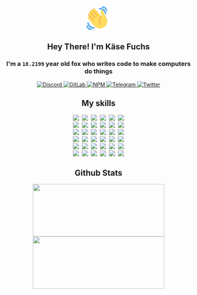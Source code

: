 <div><p align=center><img src=./resources/images/wave.gif width=64px height=64px></p><h2 align=center>Hey There! I'm Käse Fuchs</h2><h3 align=center>I'm a <code>18.2199</code> year old fox who writes code to make computers do things</h3><p align=center><a href=https://discord.com/users/507526681125322772><img alt=Discord src="https://img.shields.io/badge/Discord-5865F2?logo=discord&logoColor=white&style=flat-square#1eb9f543b288d9cbdd42b14edb766de4"> </a><a href=https://gitlab.com/kasefuchs><img alt=GitLab src="https://img.shields.io/badge/GitLab-330F63?logo=gitlab&logoColor=white&style=flat-square#1eb9f543b288d9cbdd42b14edb766de4"> </a><a href=https://npmjs.com/~kasefuchs><img alt=NPM src="https://img.shields.io/badge/NPM-CB3837?logo=npm&logoColor=white&style=flat-square#1eb9f543b288d9cbdd42b14edb766de4"> </a><a href=https://t.me/kasefuchs><img alt=Telegram src="https://img.shields.io/badge/Telegram-2CA5E0?logo=telegram&logoColor=white&style=flat-square#1eb9f543b288d9cbdd42b14edb766de4"> </a><a href=https://twitter.com/kasefuchs><img alt=Twitter src="https://img.shields.io/badge/Twitter-1DA1F2?logo=twitter&logoColor=white&style=flat-square#1eb9f543b288d9cbdd42b14edb766de4"></a></p><h2 align=center>My skills</h2><p align=center><a href=https://aws.amazon.com/ ><picture><source srcset="https://skillicons.dev/icons?i=aws&theme=dark#1eb9f543b288d9cbdd42b14edb766de4" media="(prefers-color-scheme: dark)"><source srcset="https://skillicons.dev/icons?i=aws&theme=light#1eb9f543b288d9cbdd42b14edb766de4" media="(prefers-color-scheme: light), (prefers-color-scheme: no-preference)"><img src="https://skillicons.dev/icons?i=aws&theme=light#1eb9f543b288d9cbdd42b14edb766de4"></picture></a>&nbsp;&nbsp;<a href=https://en.wikipedia.org/wiki/Bash_(Unix_shell)><picture><source srcset="https://skillicons.dev/icons?i=bash&theme=dark#1eb9f543b288d9cbdd42b14edb766de4" media="(prefers-color-scheme: dark)"><source srcset="https://skillicons.dev/icons?i=bash&theme=light#1eb9f543b288d9cbdd42b14edb766de4" media="(prefers-color-scheme: light), (prefers-color-scheme: no-preference)"><img src="https://skillicons.dev/icons?i=bash&theme=light#1eb9f543b288d9cbdd42b14edb766de4"></picture></a>&nbsp;&nbsp;<a href=https://discord.com/developers/docs><picture><source srcset="https://skillicons.dev/icons?i=bots&theme=dark#1eb9f543b288d9cbdd42b14edb766de4" media="(prefers-color-scheme: dark)"><source srcset="https://skillicons.dev/icons?i=bots&theme=light#1eb9f543b288d9cbdd42b14edb766de4" media="(prefers-color-scheme: light), (prefers-color-scheme: no-preference)"><img src="https://skillicons.dev/icons?i=bots&theme=light#1eb9f543b288d9cbdd42b14edb766de4"></picture></a>&nbsp;&nbsp;<a href=https://www.cloudflare.com/ ><picture><source srcset="https://skillicons.dev/icons?i=cloudflare&theme=dark#1eb9f543b288d9cbdd42b14edb766de4" media="(prefers-color-scheme: dark)"><source srcset="https://skillicons.dev/icons?i=cloudflare&theme=light#1eb9f543b288d9cbdd42b14edb766de4" media="(prefers-color-scheme: light), (prefers-color-scheme: no-preference)"><img src="https://skillicons.dev/icons?i=cloudflare&theme=light#1eb9f543b288d9cbdd42b14edb766de4"></picture></a>&nbsp;&nbsp;<a href=https://en.wikipedia.org/wiki/CSS><picture><source srcset="https://skillicons.dev/icons?i=css&theme=dark#1eb9f543b288d9cbdd42b14edb766de4" media="(prefers-color-scheme: dark)"><source srcset="https://skillicons.dev/icons?i=css&theme=light#1eb9f543b288d9cbdd42b14edb766de4" media="(prefers-color-scheme: light), (prefers-color-scheme: no-preference)"><img src="https://skillicons.dev/icons?i=css&theme=light#1eb9f543b288d9cbdd42b14edb766de4"></picture></a>&nbsp;&nbsp;<a href=https://www.docker.com/ ><picture><source srcset="https://skillicons.dev/icons?i=docker&theme=dark#1eb9f543b288d9cbdd42b14edb766de4" media="(prefers-color-scheme: dark)"><source srcset="https://skillicons.dev/icons?i=docker&theme=light#1eb9f543b288d9cbdd42b14edb766de4" media="(prefers-color-scheme: light), (prefers-color-scheme: no-preference)"><img src="https://skillicons.dev/icons?i=docker&theme=light#1eb9f543b288d9cbdd42b14edb766de4"></picture></a><br><a href=https://www.electronjs.org/ ><picture><source srcset="https://skillicons.dev/icons?i=electron&theme=dark#1eb9f543b288d9cbdd42b14edb766de4" media="(prefers-color-scheme: dark)"><source srcset="https://skillicons.dev/icons?i=electron&theme=light#1eb9f543b288d9cbdd42b14edb766de4" media="(prefers-color-scheme: light), (prefers-color-scheme: no-preference)"><img src="https://skillicons.dev/icons?i=electron&theme=light#1eb9f543b288d9cbdd42b14edb766de4"></picture></a>&nbsp;&nbsp;<a href=https://expressjs.com/ ><picture><source srcset="https://skillicons.dev/icons?i=express&theme=dark#1eb9f543b288d9cbdd42b14edb766de4" media="(prefers-color-scheme: dark)"><source srcset="https://skillicons.dev/icons?i=express&theme=light#1eb9f543b288d9cbdd42b14edb766de4" media="(prefers-color-scheme: light), (prefers-color-scheme: no-preference)"><img src="https://skillicons.dev/icons?i=express&theme=light#1eb9f543b288d9cbdd42b14edb766de4"></picture></a>&nbsp;&nbsp;<a href=https://www.figma.com/ ><picture><source srcset="https://skillicons.dev/icons?i=figma&theme=dark#1eb9f543b288d9cbdd42b14edb766de4" media="(prefers-color-scheme: dark)"><source srcset="https://skillicons.dev/icons?i=figma&theme=light#1eb9f543b288d9cbdd42b14edb766de4" media="(prefers-color-scheme: light), (prefers-color-scheme: no-preference)"><img src="https://skillicons.dev/icons?i=figma&theme=light#1eb9f543b288d9cbdd42b14edb766de4"></picture></a>&nbsp;&nbsp;<a href=https://firebase.google.com/ ><picture><source srcset="https://skillicons.dev/icons?i=firebase&theme=dark#1eb9f543b288d9cbdd42b14edb766de4" media="(prefers-color-scheme: dark)"><source srcset="https://skillicons.dev/icons?i=firebase&theme=light#1eb9f543b288d9cbdd42b14edb766de4" media="(prefers-color-scheme: light), (prefers-color-scheme: no-preference)"><img src="https://skillicons.dev/icons?i=firebase&theme=light#1eb9f543b288d9cbdd42b14edb766de4"></picture></a>&nbsp;&nbsp;<a href=https://flask.palletsprojects.com/ ><picture><source srcset="https://skillicons.dev/icons?i=flask&theme=dark#1eb9f543b288d9cbdd42b14edb766de4" media="(prefers-color-scheme: dark)"><source srcset="https://skillicons.dev/icons?i=flask&theme=light#1eb9f543b288d9cbdd42b14edb766de4" media="(prefers-color-scheme: light), (prefers-color-scheme: no-preference)"><img src="https://skillicons.dev/icons?i=flask&theme=light#1eb9f543b288d9cbdd42b14edb766de4"></picture></a>&nbsp;&nbsp;<a href=https://cloud.google.com/ ><picture><source srcset="https://skillicons.dev/icons?i=gcp&theme=dark#1eb9f543b288d9cbdd42b14edb766de4" media="(prefers-color-scheme: dark)"><source srcset="https://skillicons.dev/icons?i=gcp&theme=light#1eb9f543b288d9cbdd42b14edb766de4" media="(prefers-color-scheme: light), (prefers-color-scheme: no-preference)"><img src="https://skillicons.dev/icons?i=gcp&theme=light#1eb9f543b288d9cbdd42b14edb766de4"></picture></a><br><a href=https://git-scm.com/ ><picture><source srcset="https://skillicons.dev/icons?i=git&theme=dark#1eb9f543b288d9cbdd42b14edb766de4" media="(prefers-color-scheme: dark)"><source srcset="https://skillicons.dev/icons?i=git&theme=light#1eb9f543b288d9cbdd42b14edb766de4" media="(prefers-color-scheme: light), (prefers-color-scheme: no-preference)"><img src="https://skillicons.dev/icons?i=git&theme=light#1eb9f543b288d9cbdd42b14edb766de4"></picture></a>&nbsp;&nbsp;<a href=https://github.com/ ><picture><source srcset="https://skillicons.dev/icons?i=github&theme=dark#1eb9f543b288d9cbdd42b14edb766de4" media="(prefers-color-scheme: dark)"><source srcset="https://skillicons.dev/icons?i=github&theme=light#1eb9f543b288d9cbdd42b14edb766de4" media="(prefers-color-scheme: light), (prefers-color-scheme: no-preference)"><img src="https://skillicons.dev/icons?i=github&theme=light#1eb9f543b288d9cbdd42b14edb766de4"></picture></a>&nbsp;&nbsp;<a href=https://gitlab.com/ ><picture><source srcset="https://skillicons.dev/icons?i=gitlab&theme=dark#1eb9f543b288d9cbdd42b14edb766de4" media="(prefers-color-scheme: dark)"><source srcset="https://skillicons.dev/icons?i=gitlab&theme=light#1eb9f543b288d9cbdd42b14edb766de4" media="(prefers-color-scheme: light), (prefers-color-scheme: no-preference)"><img src="https://skillicons.dev/icons?i=gitlab&theme=light#1eb9f543b288d9cbdd42b14edb766de4"></picture></a>&nbsp;&nbsp;<a href=https://www.heroku.com/ ><picture><source srcset="https://skillicons.dev/icons?i=heroku&theme=dark#1eb9f543b288d9cbdd42b14edb766de4" media="(prefers-color-scheme: dark)"><source srcset="https://skillicons.dev/icons?i=heroku&theme=light#1eb9f543b288d9cbdd42b14edb766de4" media="(prefers-color-scheme: light), (prefers-color-scheme: no-preference)"><img src="https://skillicons.dev/icons?i=heroku&theme=light#1eb9f543b288d9cbdd42b14edb766de4"></picture></a>&nbsp;&nbsp;<a href=https://en.wikipedia.org/wiki/HTML><picture><source srcset="https://skillicons.dev/icons?i=html&theme=dark#1eb9f543b288d9cbdd42b14edb766de4" media="(prefers-color-scheme: dark)"><source srcset="https://skillicons.dev/icons?i=html&theme=light#1eb9f543b288d9cbdd42b14edb766de4" media="(prefers-color-scheme: light), (prefers-color-scheme: no-preference)"><img src="https://skillicons.dev/icons?i=html&theme=light#1eb9f543b288d9cbdd42b14edb766de4"></picture></a>&nbsp;&nbsp;<a href=https://en.wikipedia.org/wiki/JavaScript><picture><source srcset="https://skillicons.dev/icons?i=js&theme=dark#1eb9f543b288d9cbdd42b14edb766de4" media="(prefers-color-scheme: dark)"><source srcset="https://skillicons.dev/icons?i=js&theme=light#1eb9f543b288d9cbdd42b14edb766de4" media="(prefers-color-scheme: light), (prefers-color-scheme: no-preference)"><img src="https://skillicons.dev/icons?i=js&theme=light#1eb9f543b288d9cbdd42b14edb766de4"></picture></a><br><a href=https://en.wikipedia.org/wiki/Linux><picture><source srcset="https://skillicons.dev/icons?i=linux&theme=dark#1eb9f543b288d9cbdd42b14edb766de4" media="(prefers-color-scheme: dark)"><source srcset="https://skillicons.dev/icons?i=linux&theme=light#1eb9f543b288d9cbdd42b14edb766de4" media="(prefers-color-scheme: light), (prefers-color-scheme: no-preference)"><img src="https://skillicons.dev/icons?i=linux&theme=light#1eb9f543b288d9cbdd42b14edb766de4"></picture></a>&nbsp;&nbsp;<a href=https://mui.com/ ><picture><source srcset="https://skillicons.dev/icons?i=materialui&theme=dark#1eb9f543b288d9cbdd42b14edb766de4" media="(prefers-color-scheme: dark)"><source srcset="https://skillicons.dev/icons?i=materialui&theme=light#1eb9f543b288d9cbdd42b14edb766de4" media="(prefers-color-scheme: light), (prefers-color-scheme: no-preference)"><img src="https://skillicons.dev/icons?i=materialui&theme=light#1eb9f543b288d9cbdd42b14edb766de4"></picture></a>&nbsp;&nbsp;<a href=https://en.wikipedia.org/wiki/Markdown><picture><source srcset="https://skillicons.dev/icons?i=md&theme=dark#1eb9f543b288d9cbdd42b14edb766de4" media="(prefers-color-scheme: dark)"><source srcset="https://skillicons.dev/icons?i=md&theme=light#1eb9f543b288d9cbdd42b14edb766de4" media="(prefers-color-scheme: light), (prefers-color-scheme: no-preference)"><img src="https://skillicons.dev/icons?i=md&theme=light#1eb9f543b288d9cbdd42b14edb766de4"></picture></a>&nbsp;&nbsp;<a href=https://www.mongodb.com/ ><picture><source srcset="https://skillicons.dev/icons?i=mongodb&theme=dark#1eb9f543b288d9cbdd42b14edb766de4" media="(prefers-color-scheme: dark)"><source srcset="https://skillicons.dev/icons?i=mongodb&theme=light#1eb9f543b288d9cbdd42b14edb766de4" media="(prefers-color-scheme: light), (prefers-color-scheme: no-preference)"><img src="https://skillicons.dev/icons?i=mongodb&theme=light#1eb9f543b288d9cbdd42b14edb766de4"></picture></a>&nbsp;&nbsp;<a href=https://www.mysql.com/ ><picture><source srcset="https://skillicons.dev/icons?i=mysql&theme=dark#1eb9f543b288d9cbdd42b14edb766de4" media="(prefers-color-scheme: dark)"><source srcset="https://skillicons.dev/icons?i=mysql&theme=light#1eb9f543b288d9cbdd42b14edb766de4" media="(prefers-color-scheme: light), (prefers-color-scheme: no-preference)"><img src="https://skillicons.dev/icons?i=mysql&theme=light#1eb9f543b288d9cbdd42b14edb766de4"></picture></a>&nbsp;&nbsp;<a href=https://nextjs.org/ ><picture><source srcset="https://skillicons.dev/icons?i=nextjs&theme=dark#1eb9f543b288d9cbdd42b14edb766de4" media="(prefers-color-scheme: dark)"><source srcset="https://skillicons.dev/icons?i=nextjs&theme=light#1eb9f543b288d9cbdd42b14edb766de4" media="(prefers-color-scheme: light), (prefers-color-scheme: no-preference)"><img src="https://skillicons.dev/icons?i=nextjs&theme=light#1eb9f543b288d9cbdd42b14edb766de4"></picture></a><br><a href=https://nodejs.org/en/ ><picture><source srcset="https://skillicons.dev/icons?i=nodejs&theme=dark#1eb9f543b288d9cbdd42b14edb766de4" media="(prefers-color-scheme: dark)"><source srcset="https://skillicons.dev/icons?i=nodejs&theme=light#1eb9f543b288d9cbdd42b14edb766de4" media="(prefers-color-scheme: light), (prefers-color-scheme: no-preference)"><img src="https://skillicons.dev/icons?i=nodejs&theme=light#1eb9f543b288d9cbdd42b14edb766de4"></picture></a>&nbsp;&nbsp;<a href=https://www.postgresql.org/ ><picture><source srcset="https://skillicons.dev/icons?i=postgres&theme=dark#1eb9f543b288d9cbdd42b14edb766de4" media="(prefers-color-scheme: dark)"><source srcset="https://skillicons.dev/icons?i=postgres&theme=light#1eb9f543b288d9cbdd42b14edb766de4" media="(prefers-color-scheme: light), (prefers-color-scheme: no-preference)"><img src="https://skillicons.dev/icons?i=postgres&theme=light#1eb9f543b288d9cbdd42b14edb766de4"></picture></a>&nbsp;&nbsp;<a href=https://learn.microsoft.com/en-us/powershell/ ><picture><source srcset="https://skillicons.dev/icons?i=powershell&theme=dark#1eb9f543b288d9cbdd42b14edb766de4" media="(prefers-color-scheme: dark)"><source srcset="https://skillicons.dev/icons?i=powershell&theme=light#1eb9f543b288d9cbdd42b14edb766de4" media="(prefers-color-scheme: light), (prefers-color-scheme: no-preference)"><img src="https://skillicons.dev/icons?i=powershell&theme=light#1eb9f543b288d9cbdd42b14edb766de4"></picture></a>&nbsp;&nbsp;<a href=https://www.python.org/ ><picture><source srcset="https://skillicons.dev/icons?i=py&theme=dark#1eb9f543b288d9cbdd42b14edb766de4" media="(prefers-color-scheme: dark)"><source srcset="https://skillicons.dev/icons?i=py&theme=light#1eb9f543b288d9cbdd42b14edb766de4" media="(prefers-color-scheme: light), (prefers-color-scheme: no-preference)"><img src="https://skillicons.dev/icons?i=py&theme=light#1eb9f543b288d9cbdd42b14edb766de4"></picture></a>&nbsp;&nbsp;<a href=https://www.raspberrypi.org/ ><picture><source srcset="https://skillicons.dev/icons?i=raspberrypi&theme=dark#1eb9f543b288d9cbdd42b14edb766de4" media="(prefers-color-scheme: dark)"><source srcset="https://skillicons.dev/icons?i=raspberrypi&theme=light#1eb9f543b288d9cbdd42b14edb766de4" media="(prefers-color-scheme: light), (prefers-color-scheme: no-preference)"><img src="https://skillicons.dev/icons?i=raspberrypi&theme=light#1eb9f543b288d9cbdd42b14edb766de4"></picture></a>&nbsp;&nbsp;<a href=https://reactjs.org/ ><picture><source srcset="https://skillicons.dev/icons?i=react&theme=dark#1eb9f543b288d9cbdd42b14edb766de4" media="(prefers-color-scheme: dark)"><source srcset="https://skillicons.dev/icons?i=react&theme=light#1eb9f543b288d9cbdd42b14edb766de4" media="(prefers-color-scheme: light), (prefers-color-scheme: no-preference)"><img src="https://skillicons.dev/icons?i=react&theme=light#1eb9f543b288d9cbdd42b14edb766de4"></picture></a><br><a href=https://redux.js.org/ ><picture><source srcset="https://skillicons.dev/icons?i=redux&theme=dark#1eb9f543b288d9cbdd42b14edb766de4" media="(prefers-color-scheme: dark)"><source srcset="https://skillicons.dev/icons?i=redux&theme=light#1eb9f543b288d9cbdd42b14edb766de4" media="(prefers-color-scheme: light), (prefers-color-scheme: no-preference)"><img src="https://skillicons.dev/icons?i=redux&theme=light#1eb9f543b288d9cbdd42b14edb766de4"></picture></a>&nbsp;&nbsp;<a href=https://en.wikipedia.org/wiki/Regular_expression><picture><source srcset="https://skillicons.dev/icons?i=regex&theme=dark#1eb9f543b288d9cbdd42b14edb766de4" media="(prefers-color-scheme: dark)"><source srcset="https://skillicons.dev/icons?i=regex&theme=light#1eb9f543b288d9cbdd42b14edb766de4" media="(prefers-color-scheme: light), (prefers-color-scheme: no-preference)"><img src="https://skillicons.dev/icons?i=regex&theme=light#1eb9f543b288d9cbdd42b14edb766de4"></picture></a>&nbsp;&nbsp;<a href=https://en.wikipedia.org/wiki/Sass_(stylesheet_language)><picture><source srcset="https://skillicons.dev/icons?i=sass&theme=dark#1eb9f543b288d9cbdd42b14edb766de4" media="(prefers-color-scheme: dark)"><source srcset="https://skillicons.dev/icons?i=sass&theme=light#1eb9f543b288d9cbdd42b14edb766de4" media="(prefers-color-scheme: light), (prefers-color-scheme: no-preference)"><img src="https://skillicons.dev/icons?i=sass&theme=light#1eb9f543b288d9cbdd42b14edb766de4"></picture></a>&nbsp;&nbsp;<a href=https://www.typescriptlang.org/ ><picture><source srcset="https://skillicons.dev/icons?i=ts&theme=dark#1eb9f543b288d9cbdd42b14edb766de4" media="(prefers-color-scheme: dark)"><source srcset="https://skillicons.dev/icons?i=ts&theme=light#1eb9f543b288d9cbdd42b14edb766de4" media="(prefers-color-scheme: light), (prefers-color-scheme: no-preference)"><img src="https://skillicons.dev/icons?i=ts&theme=light#1eb9f543b288d9cbdd42b14edb766de4"></picture></a>&nbsp;&nbsp;<a href=https://unity.com/ ><picture><source srcset="https://skillicons.dev/icons?i=unity&theme=dark#1eb9f543b288d9cbdd42b14edb766de4" media="(prefers-color-scheme: dark)"><source srcset="https://skillicons.dev/icons?i=unity&theme=light#1eb9f543b288d9cbdd42b14edb766de4" media="(prefers-color-scheme: light), (prefers-color-scheme: no-preference)"><img src="https://skillicons.dev/icons?i=unity&theme=light#1eb9f543b288d9cbdd42b14edb766de4"></picture></a>&nbsp;&nbsp;<a href=https://workers.cloudflare.com/ ><picture><source srcset="https://skillicons.dev/icons?i=workers&theme=dark#1eb9f543b288d9cbdd42b14edb766de4" media="(prefers-color-scheme: dark)"><source srcset="https://skillicons.dev/icons?i=workers&theme=light#1eb9f543b288d9cbdd42b14edb766de4" media="(prefers-color-scheme: light), (prefers-color-scheme: no-preference)"><img src="https://skillicons.dev/icons?i=workers&theme=light#1eb9f543b288d9cbdd42b14edb766de4"></picture></a><br></p><h2 align=center>Github Stats</h2><p align=center><picture><source srcset="https://github-readme-stats-kasefuchs.vercel.app/api/?count_private=true&hide_border=true&hide_rank=true&line_height=20&hide_title=true&username=Kasefuchs&theme=dark#1eb9f543b288d9cbdd42b14edb766de4" media="(prefers-color-scheme: dark)"><source srcset="https://github-readme-stats-kasefuchs.vercel.app/api/?count_private=true&hide_border=true&hide_rank=true&line_height=20&hide_title=true&username=Kasefuchs&theme=light#1eb9f543b288d9cbdd42b14edb766de4" media="(prefers-color-scheme: light), (prefers-color-scheme: no-preference)"><img align=middle width=350 height=140 src="https://github-readme-stats-kasefuchs.vercel.app/api/?count_private=true&hide_border=true&hide_rank=true&line_height=20&hide_title=true&username=Kasefuchs&theme=light#1eb9f543b288d9cbdd42b14edb766de4"></picture><picture><source srcset="https://github-readme-stats-kasefuchs.vercel.app/api/top-langs/?count_private=true&hide_border=true&layout=compact&username=Kasefuchs&theme=dark#1eb9f543b288d9cbdd42b14edb766de4" media="(prefers-color-scheme: dark)"><source srcset="https://github-readme-stats-kasefuchs.vercel.app/api/top-langs/?count_private=true&hide_border=true&layout=compact&username=Kasefuchs&theme=light#1eb9f543b288d9cbdd42b14edb766de4" media="(prefers-color-scheme: light), (prefers-color-scheme: no-preference)"><img align=middle width=350 height=140 src="https://github-readme-stats-kasefuchs.vercel.app/api/top-langs/?count_private=true&hide_border=true&layout=compact&username=Kasefuchs&theme=light#1eb9f543b288d9cbdd42b14edb766de4"></picture></p><img src="https://hit.yhype.me/github/profile?user_id=64592097#1eb9f543b288d9cbdd42b14edb766de4" alt=""></div>